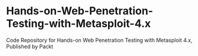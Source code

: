 


# Hands-on-Web-Penetration-Testing-with-Metasploit-4.x
Code Repository for Hands-on Web Penetration Testing with Metasploit 4.x, Published by Packt
